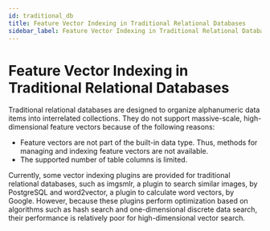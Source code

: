 ```yaml
---
id: traditional_db
title: Feature Vector Indexing in Traditional Relational Databases
sidebar_label: Feature Vector Indexing in Traditional Relational Databases
---
```


# Feature Vector Indexing in Traditional Relational Databases

Traditional relational databases are designed to organize alphanumeric data items into interrelated collections. They do not support massive-scale, high-dimensional feature vectors because of the following reasons:
- Feature vectors are not part of the built-in data type. Thus, methods for managing and indexing feature vectors are not available. 
- The supported number of table columns is limited.

Currently, some vector indexing plugins are provided for traditional relational databases, such as imgsmlr, a plugin to search similar images, by PostgreSQL and word2vector, a plugin to calculate word vectors, by Google. However, because these plugins perform optimization based on algorithms such as hash search and one-dimensional discrete data search, their performance is relatively poor for high-dimensional vector search.
